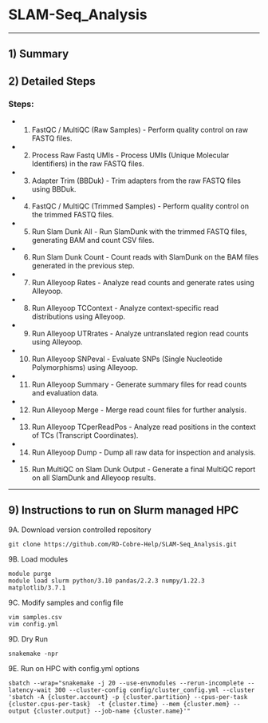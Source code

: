 # SLAM-Seq_Analysis

---

## 1) Summary

## 2) Detailed Steps
### Steps:
 + 1) FastQC / MultiQC (Raw Samples) - Perform quality control on raw FASTQ files.
 + 2) Process Raw Fastq UMIs - Process UMIs (Unique Molecular Identifiers) in the raw FASTQ files.
 + 3) Adapter Trim (BBDuk) - Trim adapters from the raw FASTQ files using BBDuk.
 + 4) FastQC / MultiQC (Trimmed Samples) - Perform quality control on the trimmed FASTQ files.
 + 5) Run Slam Dunk All - Run SlamDunk with the trimmed FASTQ files, generating BAM and count CSV files.
 + 6) Run Slam Dunk Count - Count reads with SlamDunk on the BAM files generated in the previous step.
 + 7) Run Alleyoop Rates - Analyze read counts and generate rates using Alleyoop.
 + 8) Run Alleyoop TCContext - Analyze context-specific read distributions using Alleyoop.
 + 9) Run Alleyoop UTRrates - Analyze untranslated region read counts using Alleyoop.
 + 10) Run Alleyoop SNPeval - Evaluate SNPs (Single Nucleotide Polymorphisms) using Alleyoop.
 + 11) Run Alleyoop Summary - Generate summary files for read counts and evaluation data.
 + 12) Run Alleyoop Merge - Merge read count files for further analysis.
 + 13) Run Alleyoop TCperReadPos - Analyze read positions in the context of TCs (Transcript Coordinates).
 + 14) Run Alleyoop Dump - Dump all raw data for inspection and analysis.
 + 15) Run MultiQC on Slam Dunk Output - Generate a final MultiQC report on all SlamDunk and Alleyoop results.

---

## 9) Instructions to run on Slurm managed HPC
9A. Download version controlled repository
```
git clone https://github.com/RD-Cobre-Help/SLAM-Seq_Analysis.git
```
9B. Load modules
```
module purge
module load slurm python/3.10 pandas/2.2.3 numpy/1.22.3 matplotlib/3.7.1
```
9C. Modify samples and config file
```
vim samples.csv
vim config.yml
```
9D. Dry Run
```
snakemake -npr
```
9E. Run on HPC with config.yml options
```
sbatch --wrap="snakemake -j 20 --use-envmodules --rerun-incomplete --latency-wait 300 --cluster-config config/cluster_config.yml --cluster 'sbatch -A {cluster.account} -p {cluster.partition} --cpus-per-task {cluster.cpus-per-task}  -t {cluster.time} --mem {cluster.mem} --output {cluster.output} --job-name {cluster.name}'"
```
